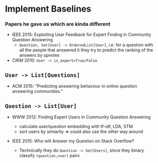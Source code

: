 # Implement Baselines

### Papers he gave us which are kinda different
* IEEE 2015: Exploiting User Feedback for Expert Finding in Community Question Answering
    * ```Question, Set[User] -> OrderedList[User]```, i.e. for a question with all the people that answered it they try to predict the ranking of the answers by upvotes
* CIKM 2010: ```User -> is_expert=True/False```


## ```User -> List[Questions]```
* ACM 2015: "Predicting answering behaviour in online question answering communities." 

##  ```Question -> List[User]```
* WWW 2012: Finding Expert Users in Community Question Answering
    * calculate user/question embedding with tf-idf, LDA, STM 
    * sort users by simiarity => could also use the other way around

* IEEE 2015: Who will Answer my Question on Stack Overflow? 
    * Technically they do ```Question -> Set[Users]```, since they binary classify `(question,user)` pairs